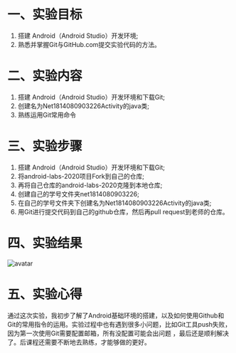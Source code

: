 # 一、实验目标
1. 搭建 Android（Android Studio）开发环境;
2. 熟悉并掌握Git与GitHub.com提交实验代码的方法。

# 二、实验内容
1. 搭建 Android（Android Studio）开发环境和下载Git;
2. 创建名为Net1814080903226Activity的java类;
3. 熟练运用Git常用命令

# 三、实验步骤
1. 搭建 Android（Android Studio）开发环境和下载Git;
2. 将android-labs-2020项目Fork到自己的仓库;
3. 再将自己仓库的android-labs-2020克隆到本地仓库;
4. 创建自己的学号文件夹net1814080903226;
5. 在自己的学号文件夹下创建名为Net1814080903226Activity的java类;
6. 用Git进行提交代码到自己的github仓库，然后再pull request到老师的仓库。

# 四、实验结果
![avatar](/students/net1814080903226/Lab1.jpg)

# 五、实验心得
  通过这次实验，我初步了解了Android基础环境的搭建，以及如何使用Github和Git的常用指令的运用。实验过程中也有遇到很多小问题，比如Git工具push失败，因为第一次使用Git需要配置邮箱，所有没配置可能会出问题 ，最后还是顺利解决了。后课程还需要不断地去熟练，才能够做的更好。
